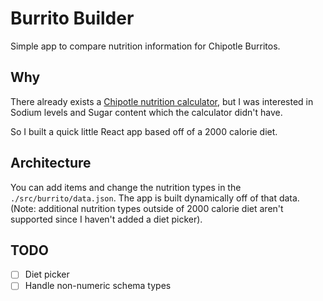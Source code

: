 # Burrito Builder

Simple app to compare nutrition information for Chipotle Burritos.

## Why

There already exists a [Chipotle nutrition calculator](https://www.chipotle.com/nutrition-calculator), but I was
interested in Sodium levels and Sugar content which the calculator didn't have.

So I built a quick little React app based off of a 2000 calorie diet.

## Architecture

You can add items and change the nutrition types in the `./src/burrito/data.json`. The app
is built dynamically off of that data. (Note: additional nutrition types outside of 2000 calorie diet
aren't supported since I haven't added a diet picker).

## TODO

- [ ] Diet picker
- [ ] Handle non-numeric schema types
